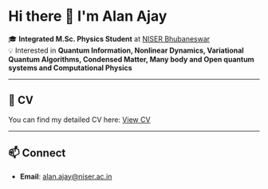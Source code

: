 # Hi there 👋 I'm Alan Ajay  

🎓 **Integrated M.Sc. Physics Student** at [NISER Bhubaneswar](https://www.niser.ac.in/)  
💡 Interested in **Quantum Information, Nonlinear Dynamics, Variational Quantum Algorithms, Condensed Matter, Many body and Open quantum systems and Computational Physics**  

---
## 📄 CV
You can find my detailed CV here: [View CV](https://drive.google.com/file/d/1Q-dTWZYF1ied8I8RaKEixx9FYCVBs4Bv/view?usp=sharing)  

---

## 📫 Connect
- **Email**: [alan.ajay@niser.ac.in](mailto:alan.ajay@niser.ac.in)  

